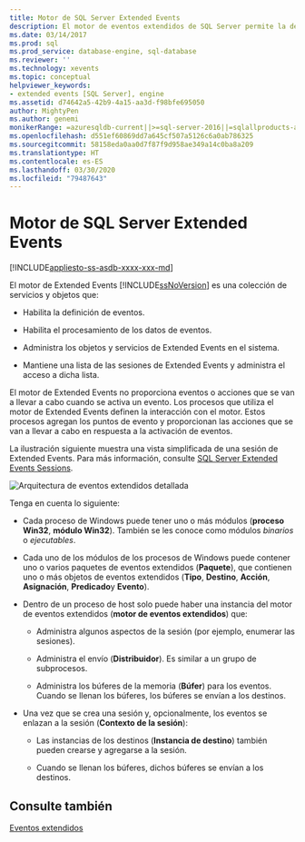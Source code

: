 ```yaml
---
title: Motor de SQL Server Extended Events
description: El motor de eventos extendidos de SQL Server permite la definición de eventos y el procesamiento de datos de eventos, administra eventos extendidos y mantiene una lista de sesiones.
ms.date: 03/14/2017
ms.prod: sql
ms.prod_service: database-engine, sql-database
ms.reviewer: ''
ms.technology: xevents
ms.topic: conceptual
helpviewer_keywords:
- extended events [SQL Server], engine
ms.assetid: d74642a5-42b9-4a15-aa3d-f98bfe695050
author: MightyPen
ms.author: genemi
monikerRange: =azuresqldb-current||>=sql-server-2016||=sqlallproducts-allversions||>=sql-server-linux-2017||=azuresqldb-mi-current
ms.openlocfilehash: d551ef60869dd7a645cf507a5126c6a0ab786325
ms.sourcegitcommit: 58158eda0aa0d7f87f9d958ae349a14c0ba8a209
ms.translationtype: HT
ms.contentlocale: es-ES
ms.lasthandoff: 03/30/2020
ms.locfileid: "79487643"
---
```

# <a name="sql-server-extended-events-engine"></a>Motor de SQL Server Extended Events

[!INCLUDE[appliesto-ss-asdb-xxxx-xxx-md](../../includes/appliesto-ss-asdb-xxxx-xxx-md.md)]

  El motor de Extended Events [!INCLUDE[ssNoVersion](../../includes/ssnoversion-md.md)] es una colección de servicios y objetos que:  
  
-   Habilita la definición de eventos.  
  
-   Habilita el procesamiento de los datos de eventos.  
  
-   Administra los objetos y servicios de Extended Events en el sistema.  
  
-   Mantiene una lista de las sesiones de Extended Events y administra el acceso a dicha lista.  
  
 El motor de Extended Events no proporciona eventos o acciones que se van a llevar a cabo cuando se activa un evento. Los procesos que utiliza el motor de Extended Events definen la interacción con el motor. Estos procesos agregan los puntos de evento y proporcionan las acciones que se van a llevar a cabo en respuesta a la activación de eventos.  
  
 La ilustración siguiente muestra una vista simplificada de una sesión de Extended Events. Para más información, consulte [SQL Server Extended Events Sessions](../../relational-databases/extended-events/sql-server-extended-events-sessions.md).  
  
 ![Arquitectura de eventos extendidos detallada](../../relational-databases/extended-events/media/xearchitecturedetailed.gif "Arquitectura de eventos extendidos detallada")  
  
 Tenga en cuenta lo siguiente:  
  
-   Cada proceso de Windows puede tener uno o más módulos (**proceso Win32**, **módulo Win32**). También se les conoce como módulos *binarios* o *ejecutables*.  
  
-   Cada uno de los módulos de los procesos de Windows puede contener uno o varios paquetes de eventos extendidos (**Paquete**), que contienen uno o más objetos de eventos extendidos (**Tipo**, **Destino**, **Acción**, **Asignación**, **Predicado**y **Evento**).  
  
-   Dentro de un proceso de host solo puede haber una instancia del motor de eventos extendidos (**motor de eventos extendidos**) que:  
  
    -   Administra algunos aspectos de la sesión (por ejemplo, enumerar las sesiones).  
  
    -   Administra el envío (**Distribuidor**). Es similar a un grupo de subprocesos.  
  
    -   Administra los búferes de la memoria (**Búfer**) para los eventos. Cuando se llenan los búferes, los búferes se envían a los destinos.  
  
-   Una vez que se crea una sesión y, opcionalmente, los eventos se enlazan a la sesión (**Contexto de la sesión**):  
  
    -   Las instancias de los destinos (**Instancia de destino**) también pueden crearse y agregarse a la sesión.  
  
    -   Cuando se llenan los búferes, dichos búferes se envían a los destinos.  
  
## <a name="see-also"></a>Consulte también  
 [Eventos extendidos](../../relational-databases/extended-events/extended-events.md)  
  
  
